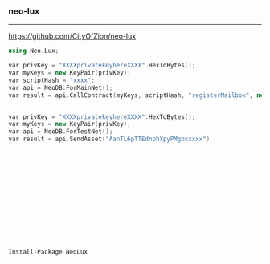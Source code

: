 ### neo-lux
---
https://github.com/CityOfZion/neo-lux

```cc
using Neo.Lux;

var privKey = "XXXXprivatekeyhereXXXX".HexToBytes();
var myKeys = new KeyPair(privKey);
var scriptHash = "xxxx";
var api = NeoDB.ForMainNet();
var result = api.CallContract(myKeys, scriptHash, "registerMailbox", new object[] { "ABCDE", "demo@phantasma.io" });


var privKey = "XXXXprivatekeyhereXXXX".HexToBytes();
var myKeys = new KeyPair(privKey);
var api = NeoDB.ForTestNet();
var result = api.SendAsset("AanTL6pTTEdnphXpyPMgbxxxxx")
















```

```sh
Install-Package NeoLux

```

```
```


